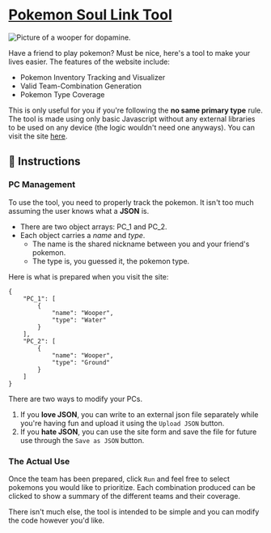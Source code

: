 # [Pokemon Soul Link Tool](https://briannguyen0116.github.io/pkm-soullink/)

![Picture of a wooper for dopamine.](https://archives.bulbagarden.net/media/upload/thumb/f/f7/0194Wooper.png/250px-0194Wooper.png)

Have a friend to play pokemon? Must be nice, here's a tool to make your lives easier. The features of the website include:

* Pokemon Inventory Tracking and Visualizer
* Valid Team-Combination Generation
* Pokemon Type Coverage

This is only useful for you if you're following the __no same primary type__ rule. The tool is made using only basic Javascript without any external libraries to be used on any device (the logic wouldn't need one anyways). You can visit the site [here](https://briannguyen0116.github.io/pkm-soullink/).

## 📝 Instructions


### PC Management
To use the tool, you need to properly track the pokemon. It isn't too much assuming the user knows what a __JSON__ is.

* There are two object arrays: PC_1 and PC_2.
* Each object carries a _name_ and _type_.
    * The name is the shared nickname between you and your friend's pokemon.
    * The type is, you guessed it, the pokemon type.

Here is what is prepared when you visit the site:

```
{
    "PC_1": [
        {
            "name": "Wooper",
            "type": "Water"
        }
    ],
    "PC_2": [
        {
            "name": "Wooper",
            "type": "Ground"
        }
    ]
}
```

There are two ways to modify your PCs.
1. If you __love JSON__, you can write to an external json file separately while you're having fun and upload it using the ```Upload JSON``` button.
2. If you __hate JSON__, you can use the site form and save the file for future use through the ```Save as JSON``` button.


### The Actual Use

Once the team has been prepared, click ```Run``` and feel free to select pokemons you would like to prioritize. Each combination produced can be clicked to show a summary of the different teams and their coverage.

There isn't much else, the tool is intended to be simple and you can modify the code however you'd like.